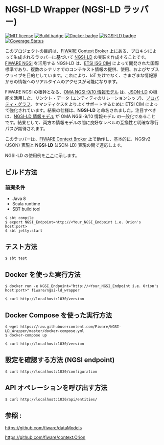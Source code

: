 # NGSI-LD Wrapper (NGSI-LD ラッパー)

[![MIT license][license-image]][license-url]
[![Build badge](https://img.shields.io/travis/Fiware/NGSI-LD_Wrapper.svg?branch=master "Travis build status")](https://travis-ci.org/Fiware/NGSI-LD_Wrapper/?branch=master)
[![Docker badge](https://img.shields.io/docker/pulls/fiware/ngsi-ld_wrapper.svg)](https://hub.docker.com/r/fiware/ngsi-ld_wrapper/)
[![NGSI-LD badge](https://img.shields.io/badge/NGSI-LD-red.svg)](http://www.etsi.org/deliver/etsi_gs/CIM/001_099/004/01.01.01_60/gs_CIM004v010101p.pdf)
 [![Coverage Status](https://coveralls.io/repos/github/Fiware/NGSI-LD_Wrapper/badge.svg?branch=master)](https://coveralls.io/github/Fiware/NGSI-LD_Wrapper?branch=master)

このプロジェクトの目的は、[FIWARE Context Broker](https://github.com/fiware/context.Orion) 上にある、プロキシによって生成されるラッパーに基づいて [NGSI-LD](https://docbox.etsi.org/ISG/CIM/Open/ISG_CIM_NGSI-LD_API_Draft_for_public_review.pdf) の実装を作成することです。[FIWARE NGSI](http://fiware.github.io/specifications/ngsiv2/latest/) を活用する NGSI-LD は、[ETSI ISG CIM](https://portal.etsi.org/tb.aspx?tbid=854&SubTB=854) によって開発された国際標準であり、複数のシナリオでのコンテキスト情報の提供、使用、およびサブスクライブを目的としています。これにより、IoT だけでなく、さまざまな情報源からの情報へのリアルタイムのアクセスが可能になります。

FIWARE NGSI の根幹となる、[OMA NGSI-9/10 情報モデル](https://forge.fiware.org/plugins/mediawiki/wiki/fiware/index.php/NGSI-9/NGSI-10_information_model) は、[JSON-LD](https://json-ld.org/primer/latest/) の機能を活用した、リンクト・データ (エンティティのリレーションシップ)、[プロパティ・グラフ](https://neo4j.com/lp/book-graph-databases/)、セマンティクスをよりよくサポートするために ETSI CIM によって強化されています。結果の仕様は、**NGSI-LD** と命名されました。注目すべきは、[NGSI-LD 情報モデル](doc.ja/NGSI-LD_Information_Model.md) が OMA NGSI-9/10 情報モデル の一般化であることです。結果として、両方の情報モデルの間に良好なレベルの互換性と明確な移行パスが期待されます。 

このラッパーは、[FIWARE Context Broker](https://github.com/fiware/context.Orion) 上で動作し、基本的に、NGSIv2 (JSON) 表現と **NGSI-LD** (JSON-LD) 表現の間で適応します。

NGSI-LD の使用例を[ここ](doc.ja/example.md)に示します。

## ビルド方法

### 前提条件

* Java 8
* Scala runtime
* SBT build tool

```console
$ sbt compile
$ export NGSI_Endpoint=http://<Your_NGSI_Endpoint i.e. Orion's host:port>
$ sbt jetty:start
```

## テスト方法

```console
$ sbt test
```

## Docker を使った実行方法

```console
$ docker run -e NGSI_Endpoint="http://<Your_NGSI_Endpoint i.e. Orion's host:port>" fiware/ngsi-ld_wrapper

$ curl http://localhost:1030/version
```

## Docker Compose を使った実行方法

```console
$ wget https://raw.githubusercontent.com/Fiware/NGSI-LD_Wrapper/master/docker-compose.yml
$ docker-compose up

$ curl http://localhost:1030/version
```

## 設定を確認する方法 (NGSI endpoint)

```console
$ curl http://localhost:1030/configuration 
```

## API オペレーションを呼び出す方法

```console
$ curl http://localhost:1030/api/entities/ 
```

## 参照 :

https://github.com/fiware/dataModels

https://github.com/fiware/context.Orion

[license-image]: https://img.shields.io/badge/license-MIT-blue.svg
[license-url]: LICENSE
